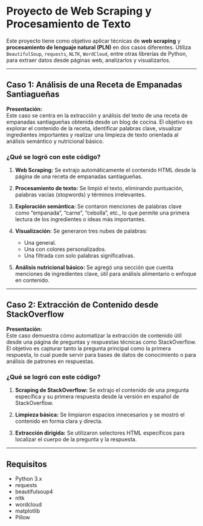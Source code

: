 # Proyecto de Web Scraping y Procesamiento de Texto

Este proyecto tiene como objetivo aplicar técnicas de **web scraping** y **procesamiento de lenguaje natural (PLN)** en dos casos diferentes. Utiliza `BeautifulSoup`, `requests`, `NLTK`, `WordCloud`, entre otras librerías de Python, para extraer datos desde páginas web, analizarlos y visualizarlos.

---

## Caso 1: Análisis de una Receta de Empanadas Santiagueñas

**Presentación:**  
Este caso se centra en la extracción y análisis del texto de una receta de empanadas santiagueñas obtenida desde un blog de cocina. El objetivo es explorar el contenido de la receta, identificar palabras clave, visualizar ingredientes importantes y realizar una limpieza de texto orientada al análisis semántico y nutricional básico.

### ¿Qué se logró con este código?

1. **Web Scraping:** Se extrajo automáticamente el contenido HTML desde la página de una receta de empanadas santiagueñas.

2. **Procesamiento de texto:** Se limpió el texto, eliminando puntuación, palabras vacías (stopwords) y términos irrelevantes.

3. **Exploración semántica:** Se contaron menciones de palabras clave como “empanada”, “carne”, “cebolla”, etc., lo que permite una primera lectura de los ingredientes o ideas más importantes.

4. **Visualización:** Se generaron tres nubes de palabras:
   - Una general.
   - Una con colores personalizados.
   - Una filtrada con solo palabras significativas.

5. **Análisis nutricional básico:** Se agregó una sección que cuenta menciones de ingredientes clave, útil para análisis alimentario o enfoque en contenido.

---

## Caso 2: Extracción de Contenido desde StackOverflow

**Presentación:**  
Este caso demuestra cómo automatizar la extracción de contenido útil desde una página de preguntas y respuestas técnicas como StackOverflow. El objetivo es capturar tanto la pregunta principal como la primera respuesta, lo cual puede servir para bases de datos de conocimiento o para análisis de patrones en respuestas.

### ¿Qué se logró con este código?

1. **Scraping de StackOverflow:** Se extrajo el contenido de una pregunta específica y su primera respuesta desde la versión en español de StackOverflow.

2. **Limpieza básica:** Se limpiaron espacios innecesarios y se mostró el contenido en forma clara y directa.

3. **Extracción dirigida:** Se utilizaron selectores HTML específicos para localizar el cuerpo de la pregunta y la respuesta.

---

## Requisitos

- Python 3.x
- requests
- beautifulsoup4
- nltk
- wordcloud
- matplotlib
- Pillow

